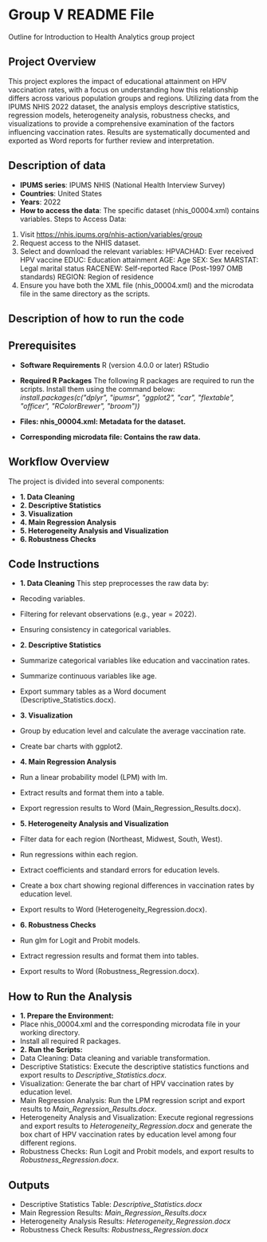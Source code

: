 # Group V README File
Outline for Introduction to Health Analytics group project

## Project Overview
This project explores the impact of educational attainment on HPV vaccination rates, with a focus on understanding how this relationship differs across various population groups and  regions. Utilizing data from the IPUMS NHIS 2022 dataset, the analysis employs descriptive statistics, regression models, heterogeneity analysis, robustness checks, and visualizations to provide a comprehensive examination of the factors influencing vaccination rates. Results are systematically documented and exported as Word reports for further review and interpretation.

## Description of data
- **IPUMS series**: IPUMS NHIS (National Health Interview Survey)
- **Countries**: United States
- **Years**: 2022
- **How to access the data**: The specific dataset (nhis_00004.xml) contains variables.
Steps to Access Data:
1.	Visit https://nhis.ipums.org/nhis-action/variables/group
2.	Request access to the NHIS dataset.
3.	Select and download the relevant variables:
HPVACHAD: Ever received HPV vaccine
EDUC: Education attainment
AGE: Age
SEX: Sex
MARSTAT: Legal marital status
RACENEW: Self-reported Race (Post-1997 OMB standards)
REGION: Region of residence
4.	Ensure you have both the XML file (nhis_00004.xml) and the microdata file in the same directory as the scripts.

## Description of how to run the code
## Prerequisites
- **Software Requirements**
R (version 4.0.0 or later)
RStudio 
- **Required R Packages**
The following R packages are required to run the scripts. Install them using the command below: *install.packages(c("dplyr", "ipumsr", "ggplot2", "car", "flextable", "officer", "RColorBrewer", "broom"))*

- **Files: nhis_00004.xml: Metadata for the dataset.**
- **Corresponding microdata file: Contains the raw data.**

## Workflow Overview
The project is divided into several components:
- **1.	Data Cleaning**
- **2.	Descriptive Statistics**
- **3.	Visualization**
- **4.	Main Regression Analysis**
- **5.	Heterogeneity Analysis and Visualization**
- **6.	Robustness Checks**

## Code Instructions
- **1.	Data Cleaning**
This step preprocesses the raw data by:
-	Recoding variables.
-	Filtering for relevant observations (e.g., year = 2022).
-	Ensuring consistency in categorical variables.

- **2.	Descriptive Statistics**
-	Summarize categorical variables like education and vaccination rates.
-	Summarize continuous variables like age.
-	Export summary tables as a Word document (Descriptive_Statistics.docx).


- **3.	Visualization**
-	Group by education level and calculate the average vaccination rate.
-	Create bar charts with ggplot2.


- **4.	Main Regression Analysis**
- Run a linear probability model (LPM) with lm.
- Extract results and format them into a table.
-	Export regression results to Word (Main_Regression_Results.docx).


- **5.	Heterogeneity Analysis and Visualization**
- Filter data for each region (Northeast, Midwest, South, West).
- Run regressions within each region.
- Extract coefficients and standard errors for education levels.
- Create a box chart showing regional differences in vaccination rates by education level.
- Export results to Word (Heterogeneity_Regression.docx).


- **6.	Robustness Checks**
- Run glm for Logit and Probit models.
- Extract regression results and format them into tables.
- Export results to Word (Robustness_Regression.docx).


## How to Run the Analysis
- **1.	Prepare the Environment:**
-	Place nhis_00004.xml and the corresponding microdata file in your working directory.
-	Install all required R packages.
- **2.	Run the Scripts:**
- Data Cleaning: Data cleaning and variable transformation.
-	Descriptive Statistics: Execute the descriptive statistics functions and export results to *Descriptive_Statistics.docx*.
-	Visualization: Generate the bar chart of HPV vaccination rates by education level.
-	Main Regression Analysis: Run the LPM regression script and export results to *Main_Regression_Results.docx*.
-	Heterogeneity Analysis and Visualization: Execute regional regressions and export results to *Heterogeneity_Regression.docx* and generate the box chart of HPV vaccination rates by education level among four different regions.
-	Robustness Checks: Run Logit and Probit models, and export results to *Robustness_Regression.docx*.

## Outputs
-	Descriptive Statistics Table: *Descriptive_Statistics.docx*
-	Main Regression Results: *Main_Regression_Results.docx*
-	Heterogeneity Analysis Results: *Heterogeneity_Regression.docx*
-	Robustness Check Results: *Robustness_Regression.docx*







